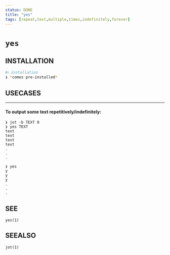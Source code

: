 ```yaml
---
status: DONE
title: "yes"
tags: [repeat,text,multiple,times,indefinitely,forever]
---
```


# `yes`

## INSTALLATION


```bash
#ℹ︎ installation
❯ *comes pre-installed*
```


## USECASES

----
#### To output some text repetitively/indefinitely:

    ❯ jot -b TEXT 0
    ❯ yes TEXT
    text
    text
    text
    text
    .
    .
    .

    ❯ yes
    y
    y
    y
    .
    .
    .


## SEE

    yes(1)

## SEEALSO

    jot(1)

